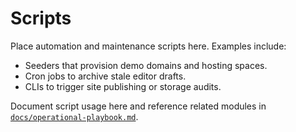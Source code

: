 # Scripts

Place automation and maintenance scripts here. Examples include:

- Seeders that provision demo domains and hosting spaces.
- Cron jobs to archive stale editor drafts.
- CLIs to trigger site publishing or storage audits.

Document script usage here and reference related modules in [`docs/operational-playbook.md`](../docs/operational-playbook.md).
